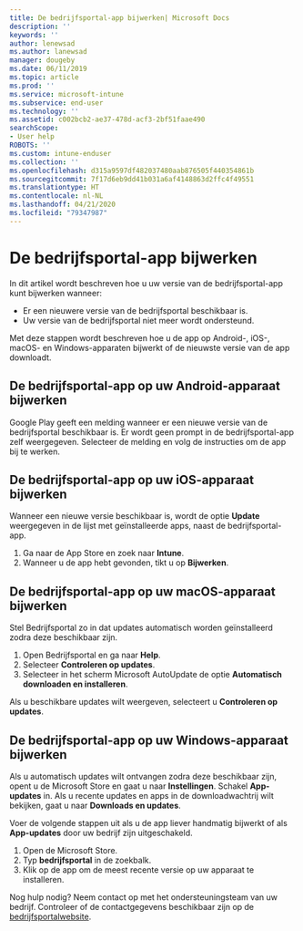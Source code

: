 ```yaml
---
title: De bedrijfsportal-app bijwerken| Microsoft Docs
description: ''
keywords: ''
author: lenewsad
ms.author: lanewsad
manager: dougeby
ms.date: 06/11/2019
ms.topic: article
ms.prod: ''
ms.service: microsoft-intune
ms.subservice: end-user
ms.technology: ''
ms.assetid: c002bcb2-ae37-478d-acf3-2bf51faae490
searchScope:
- User help
ROBOTS: ''
ms.custom: intune-enduser
ms.collection: ''
ms.openlocfilehash: d315a9597df482037480aab876505f440354861b
ms.sourcegitcommit: 7f17d6eb9dd41b031a6af4148863d2ffc4f49551
ms.translationtype: HT
ms.contentlocale: nl-NL
ms.lasthandoff: 04/21/2020
ms.locfileid: "79347987"
---
```

# <a name="how-to-update-the-company-portal-app"></a>De bedrijfsportal-app bijwerken

In dit artikel wordt beschreven hoe u uw versie van de bedrijfsportal-app kunt bijwerken wanneer:  
* Er een nieuwere versie van de bedrijfsportal beschikbaar is.
* Uw versie van de bedrijfsportal niet meer wordt ondersteund.

Met deze stappen wordt beschreven hoe u de app op Android-, iOS-, macOS- en Windows-apparaten bijwerkt of de nieuwste versie van de app downloadt.    

## <a name="update-the-company-portal-app-on-your-android-device"></a>De bedrijfsportal-app op uw Android-apparaat bijwerken  

Google Play geeft een melding wanneer er een nieuwe versie van de bedrijfsportal beschikbaar is. Er wordt geen prompt in de bedrijfsportal-app zelf weergegeven. Selecteer de melding en volg de instructies om de app bij te werken. 

## <a name="update-the-company-portal-app-on-your-ios-device"></a>De bedrijfsportal-app op uw iOS-apparaat bijwerken  

Wanneer een nieuwe versie beschikbaar is, wordt de optie **Update** weergegeven in de lijst met geïnstalleerde apps, naast de bedrijfsportal-app.  

1. Ga naar de App Store en zoek naar **Intune**.  
2. Wanneer u de app hebt gevonden, tikt u op **Bijwerken**.  

## <a name="update-the-company-portal-app-on-your-macos-device"></a>De bedrijfsportal-app op uw macOS-apparaat bijwerken

Stel Bedrijfsportal zo in dat updates automatisch worden geïnstalleerd zodra deze beschikbaar zijn. 

1. Open Bedrijfsportal en ga naar **Help**. 
2. Selecteer **Controleren op updates**. 
3. Selecteer in het scherm Microsoft AutoUpdate de optie **Automatisch downloaden en installeren**. 

Als u beschikbare updates wilt weergeven, selecteert u **Controleren op updates**.  

## <a name="update-the-company-portal-app-on-your-windows-device"></a>De bedrijfsportal-app op uw Windows-apparaat bijwerken
Als u automatisch updates wilt ontvangen zodra deze beschikbaar zijn, opent u de Microsoft Store en gaat u naar **Instellingen**. Schakel **App-updates** in. Als u recente updates en apps in de downloadwachtrij wilt bekijken, gaat u naar **Downloads en updates**.  

Voer de volgende stappen uit als u de app liever handmatig bijwerkt of als **App-updates** door uw bedrijf zijn uitgeschakeld.  
1. Open de Microsoft Store.
2. Typ **bedrijfsportal** in de zoekbalk.
3. Klik op de app om de meest recente versie op uw apparaat te installeren. 


Nog hulp nodig? Neem contact op met het ondersteuningsteam van uw bedrijf. Controleer of de contactgegevens beschikbaar zijn op de [bedrijfsportalwebsite](https://go.microsoft.com/fwlink/?linkid=2010980).
